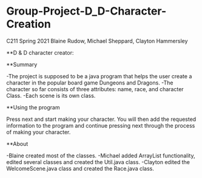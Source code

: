 # Group-Project-D_D-Character-Creation
C211 Spring 2021 Blaine Rudow, Michael Sheppard, Clayton Hammersley

**D & D character creator:

**Summary

-The project is supposed to be a java program that helps the user create a character in the popular board game Dungeons and Dragons. 
-The character so far consists of three attributes: name, race, and character Class. 
-Each scene is its own class.


**Using the program

Press next and start making your character. 
You will then add the requested information to the program and continue pressing next through the process of making your character.


**About

-Blaine created most of the classes. 
-Michael added ArrayList functionality, edited several classes and created the Util.java class. 
-Clayton edited the WelcomeScene.java class and created the Race.java class.
